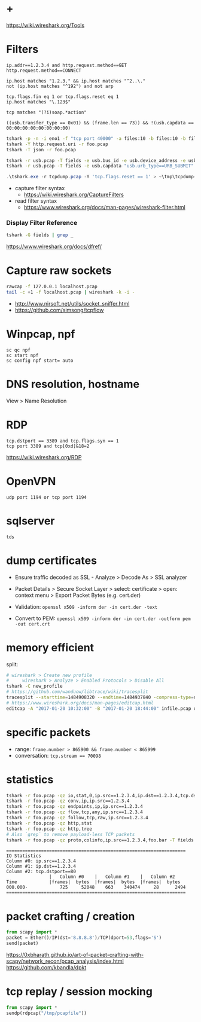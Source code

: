 # +

https://wiki.wireshark.org/Tools

# Filters

```
ip.addr==1.2.3.4 and http.request.method==GET
http.request.method==CONNECT

ip.host matches "1.2.3." && ip.host matches "^2..\."
not (ip.host matches "^192") and not arp

tcp.flags.fin eq 1 or tcp.flags.reset eq 1
ip.host matches "\.123$"

tcp matches "(?i)soap.*action"

((usb.transfer_type == 0x01) && (frame.len == 73)) && !(usb.capdata == 00:00:00:00:00:00:00:00)
```

```bash
tshark -p -n -i eno1 -f "tcp port 40000" -a files:10 -b files:10 -b filesize:1024 -w /var/log/tshark/tcpds
tshark -Y http.request.uri -r foo.pcap
tshark -T json -r foo.pcap

tshark -r usb.pcap -T fields -e usb.bus_id -e usb.device_address -e usb.idVendor -e usb.idProduct "usb.idVendor > 0" 2>/dev/null
tshark -r usb.pcap -T fields -e usb.capdata "usb.urb_type==URB_SUBMIT" and "usb.endpoint_number.direction==OUT" and "frame.protocols==\"usb\"" > data
```

```ps1
.\tshark.exe -r tcpdump.pcap -Y 'tcp.flags.reset == 1' > ~\tmp\tcpdump-tcp_flags_reset_eq_1.txt
```

- capture filter syntax
    - https://wiki.wireshark.org/CaptureFilters
- read filter syntax
    - https://www.wireshark.org/docs/man-pages/wireshark-filter.html

### Display Filter Reference

```bash
tshark -G fields | grep _
```

https://www.wireshark.org/docs/dfref/

# Capture raw sockets

```bash
rawcap -f 127.0.0.1 localhost.pcap
tail -c +1 -f localhost.pcap | wireshark -k -i -
```

- http://www.nirsoft.net/utils/socket_sniffer.html
- https://github.com/simsong/tcpflow

# Winpcap, npf

```
sc qc npf 
sc start npf
sc config npf start= auto
```

# DNS resolution, hostname

View > Name Resolution

# RDP

```
tcp.dstport == 3389 and tcp.flags.syn == 1
tcp port 3389 and tcp[0xd]&18=2
```

https://wiki.wireshark.org/RDP

# OpenVPN

```
udp port 1194 or tcp port 1194
```

# sqlserver

```
tds
```

# dump certificates

- Ensure traffic decoded as SSL - Analyze > Decode As > SSL analyzer
- Packet Details > Secure Socket Layer > select: certificate > open: context menu > Export Packet Bytes (e.g. cert.der)

- Validation: `openssl x509 -inform der -in cert.der -text`
- Convert to PEM: `openssl x509 -inform der -in cert.der -outform pem -out cert.crt`

# memory efficient

split:

```bash
# wireshark > Create new profile 
#     wireshark > Analyze > Enabled Protocols > Disable All
tshark -C new_profile
# https://github.com/wanduow/libtrace/wiki/tracesplit
tracesplit --starttime=1484908320 --endtime=1484937840 -compress-type=none pcapfile:dia5_20Jan17.pcap pcapfile:1.pcap
# https://www.wireshark.org/docs/man-pages/editcap.html
editcap -A "2017-01-20 10:32:00" -B "2017-01-20 18:44:00" infile.pcap outfile.pcap
```

# specific packets

- range: `frame.number > 865900 && frame.number < 865999`
- conversation: `tcp.stream == 70098`

# statistics

```bash
tshark -r foo.pcap -qz io,stat,0,ip.src==1.2.3.4,ip.dst==1.2.3.4,tcp.dstport==80
tshark -r foo.pcap -qz conv,ip,ip.src==1.2.3.4
tshark -r foo.pcap -qz endpoints,ip,ip.src==1.2.3.4
tshark -r foo.pcap -qz flow,tcp,any,ip.src==1.2.3.4
tshark -r foo.pcap -qz follow,tcp,raw,ip.src==1.2.3.4
tshark -r foo.pcap -qz http,stat
tshark -r foo.pcap -qz http,tree
# Also `grep` to remove payload-less TCP packets
tshark -r foo.pcap -qz proto,colinfo,ip.src==1.2.3.4,foo.bar -T fields -e _ws.col.Info | grep foo.bar
```

```
===================================================================
IO Statistics
Column #0: ip.src==1.2.3.4
Column #1: ip.dst==1.2.3.4
Column #2: tcp.dstport==80
                |   Column #0    |   Column #1    |   Column #2
Time            |frames|  bytes  |frames|  bytes  |frames|  bytes
000.000-            725     52048    663    340474     28      2494
===================================================================
```

# packet crafting / creation

```python
from scapy import *
packet = Ether()/IP(dst='8.8.8.8')/TCP(dport=53,flags='S')
send(packet)
```

https://0xbharath.github.io/art-of-packet-crafting-with-scapy/network_recon/pcap_analysis/index.html
https://github.com/kbandla/dpkt

# tcp replay / session mocking

```python
from scapy import *
sendp(rdpcap("/tmp/pcapfile"))
```

